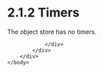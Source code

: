 <html dir="LTR" xmlns:mshelp="http://msdn.microsoft.com/mshelp" xmlns:ddue="http://ddue.schemas.microsoft.com/authoring/2003/5" xmlns:xlink="http://www.w3.org/1999/xlink" xmlns:tool="http://www.microsoft.com/tooltip">
    <head>
        <meta http-equiv="Content-Type" content="text/html; CHARSET=utf-8"></meta>
        <meta name="save" content="history"></meta>
        <title>2.1.2 Timers</title>
        <xml>
            <mshelp:toctitle title="2.1.2 Timers"></mshelp:toctitle>
            <mshelp:rltitle title="[MS-FSA]: Timers"></mshelp:rltitle>
            <mshelp:keyword index="A" term="46d1fc2b-ba78-4abc-9ffe-b8374acb51d4"></mshelp:keyword>
            <mshelp:attr name="DCSext.ContentType" value="open specification"></mshelp:attr>
            <mshelp:attr name="AssetID" value="46d1fc2b-ba78-4abc-9ffe-b8374acb51d4"></mshelp:attr>
            <mshelp:attr name="TopicType" value="kbRef"></mshelp:attr>
            <mshelp:attr name="DCSext.Title" value="[MS-FSA]: Timers" />
        </xml>
    </head>
    <body>
        <div id="header">
            <h1 class="heading">2.1.2 Timers</h1>
        </div>
        <div id="mainSection">
            <div id="mainBody">
                <div id="allHistory" class="saveHistory"></div>
                <div id="sectionSection0" class="section" name="collapseableSection">
                    

<p>The object store has no timers.</p>


                </div>
            </div>
        </div>
    </body>
</html>